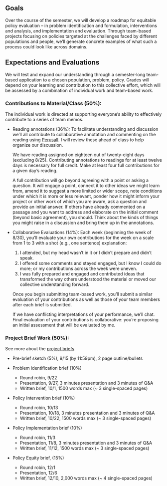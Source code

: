 ## Goals

Over the course of the semester, we will develop a roadmap for equitable policy evaluation – in problem identification and formulation, interventions and analysis, and implementation and evaluation. Through team-based projects focusing on policies targeted at the challenges faced by different populations and people, we’ll generate concrete examples of what such a process could look like across domains.

## Expectations and Evaluations
We will test and expand our understanding through a semester-long team-based application to a chosen population, problem, policy. Grades will depend on your learning and contribution to this collective effort, which will be assessed by a combination of individual work and team-based work.

### Contributions to Material/Class (50%):
The individual work is directed at supporting everyone’s ability to effectively contribute to a series of team memos.

* Reading annotations (36%): To facilitate understanding and discussion we’ll all contribute to collaborative annotation and commenting on the reading using [Perusall](https://perusall.com/). I will review these ahead of class to help organize our discussion.

  We have reading assigned on eighteen out of twenty-eight days (excluding 8/25). Contributing annotations to readings for at least twelve days is necessary for full credit. Make at least four full contributions for a given day’s reading.

  A full contribution will go beyond agreeing with a point or asking a question. It will engage a point, connect it to other ideas we might learn from, amend it to suggest a more limited or wider scope, note conditions under which it is more or less relevant, ponder how it might inform your project or other work of which you are aware, ask a question and provide an initial answer. If others have already commented on a passage and you want to address and elaborate on the initial comment (beyond basic agreement), you should. Think about the kinds of things you might raise in a discussion and bring them up in the annotations.

* Collaborative Evaluations (14%): Each week (beginning the week of 8/30), you’ll evaluate your own contributions for the week on a scale from 1 to 3 with a shot (e.g., one sentence) explanation:

  1. I attended, but my head wasn’t in it or I didn’t prepare and didn’t speak.
  2. I offered some comments and stayed engaged, but I know I could do more; or my contributions across the week were uneven.
  3. I was fully prepared and engaged and contributed ideas that transformed the way others understood the material or moved our collective understanding forward.

  Once you begin submitting team-based work, you’ll submit a similar evaluation of your contributions as well as those of your team members after each brief is submitted.

  If we have conflicting interpretations of your performance, we’ll chat. Final evaluation of your contributions is collaborative: you’re proposing an initial assessment that will be evaluated by me.

### Project Brief Work (50%):

See more about the [project briefs](populations.html)

* Pre-brief sketch (5%), 9/15 (by 11:59pm), 2 page outline/bullets
* Problem identification brief (10%)

    - Round robin, 9/22
    - Presentation, 9/27, 3 minutes presentation and 3 minutes of Q&A
    - Written brief, 10/1, 1500 words max (~ 3 single-spaced pages)

* Policy Intervention brief (10%)

    - Round robin, 10/13
    - Presentation, 10/18, 3 minutes presentation and 3 minutes of Q&A
    - Written brief, 10/22, 1500 words max (~ 3 single-spaced pages)

* Policy Implementation brief (10%)

    - Round robin, 11/3
    - Presentation, 11/8, 3 minutes presentation and 3 minutes of Q&A
    - Written brief, 11/12, 1500 words max (~ 3 single-spaced pages)

* Policy Equity brief, (15%)

    - Round robin, 12/1
    - Presentation, 12/6
    - Written brief, 12/10, 2,000 words max (~ 4 single-spaced pages)
